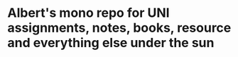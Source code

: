 # Albert's mono repo for UNI assignments, notes, books, resource and everything else under the sun

